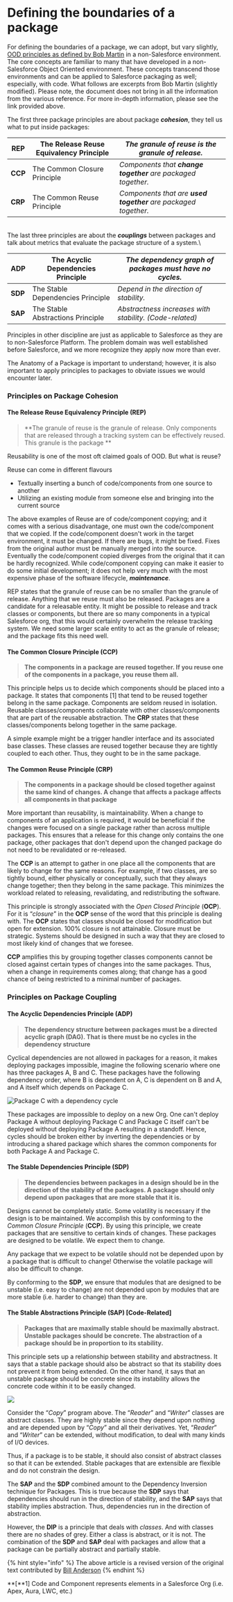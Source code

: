 # Defining the boundaries of a package

For defining the boundaries of a package, we can adopt, but vary slightly, [OOD principles as defined by Bob Martin](http://butunclebob.com/ArticleS.UncleBob.PrinciplesOfOod) in a non-Salesforce environment. The core concepts are familiar to many that have developed in a non-Salesforce Object Oriented environment. These concepts transcend those environments and can be applied to Salesforce packaging as well; especially, with code. What follows are excerpts from Bob Martin (slightly modified). Please note, the document does not bring in all the information from the various reference. For more in-depth information, please see the link provided above.

The first three package principles are about package _**cohesion**_, they tell us what to put inside packages:

| **REP** | The Release Reuse Equivalency Principle | _The granule of **reuse** is the granule of **release**._      |
| ------- | --------------------------------------- | -------------------------------------------------------------- |
| **CCP** | The Common Closure Principle            | _Components that **change together** are packaged together._   |
| **CRP** | The Common Reuse Principle              | _Components that are **used together** are packaged together._ |

\
The last three principles are about the _**couplings**_ between packages and talk about metrics that evaluate the package structure of a system.\


| **ADP** | The Acyclic Dependencies Principle | _The dependency graph of packages must have no cycles._ |
| ------- | ---------------------------------- | ------------------------------------------------------- |
| **SDP** | The Stable Dependencies Principle  | _Depend in the direction of stability._                 |
| **SAP** | The Stable Abstractions Principle  | _Abstractness increases with stability. (Code-related)_ |



Principles in other discipline are just as applicable to Salesforce as they are to non-Salesforce Platform. The problem domain was well established before Salesforce, and we more recognize they apply now more than ever.

The Anatomy of a Package is important to understand; however, it is also important to apply principles to packages to obviate issues we would encounter later.

### Principles on Package Cohesion

#### The Release Reuse Equivalency Principle (REP)

> **The granule of reuse is the granule of release. Only components that are released through a tracking system can be effectively reused. This granule is the package **

Reusability is one of the most oft claimed goals of OOD. But what is reuse? &#x20;

Reuse can come in different flavours

* Textually inserting a bunch of code/components from one source to another
* Utilizing an existing module from someone else and bringing into the current source

The above examples of Reuse are of code/component copying; and it comes with a serious disadvantage, one must own the code/component that we copied. If the code/component doesn't work in the target environment, it must be changed. If there are bugs, it might be fixed. Fixes from the original author must be manually merged into the source.  Eventually the code/component copied diverges from the original that it can be hardly recognized. While code/component copying can make it easier to do some initial development; it does not help very much with the most expensive phase of the software lifecycle, _**maintenance**_.

REP states that the granule of reuse can be no smaller than the granule of release. Anything that we reuse must also be released. Packages are a candidate for a releasable entity. It might be possible to release and track classes or components, but there are so many components in a typical Salesforce org, that this would certainly overwhelm the release tracking system. We need some larger scale entity to act as the granule of release; and the package fits this need well.

#### The Common Closure Principle (CCP)

> **The components in a package are reused together. If you reuse one of the components in a package, you reuse them all.**

This principle helps us to decide which components should be placed into a package. It states that components \[1] that tend to be reused together belong in the same package. Components are seldom reused in isolation. Reusable classes/components collaborate with other classes/components that are part of the reusable abstraction. The **CRP** states that these classes/components belong together in the same package.

A simple example might be a trigger handler interface and its associated base classes. These classes are reused together because they are tightly coupled to each other. Thus, they ought to be in the same package.

#### The Common Reuse Principle (CRP)

> **The components in a package should be closed together against the same kind of changes. A change that affects a package affects all components in that package**

More important than reusability, is maintainability. When a change to components of an application is required, it would be beneficial if the changes were focused on a single package rather than across multiple packages. This ensures that a release for this change only contains the one package, other packages that don't depend upon the changed package do not need to be revalidated or re-released.

The **CCP** is an attempt to gather in one place all the components that are likely to change for the same reasons. For example, if two classes, are so tightly bound, either physically or conceptually, such that they always change together; then they belong in the same package. This minimizes the workload related to releasing, revalidating, and redistributing the software.

This principle is strongly associated with the _Open Closed Principle_ (**OCP**). For it is “_closure_” in the **OCP** sense of the word that this principle is dealing with. The **OCP** states that classes should be closed for modification but open for extension. 100% closure is not attainable. Closure must be strategic. Systems should be designed in such a way that they are closed to most likely kind of changes that we foresee.

**CCP** amplifies this by grouping together classes components cannot be closed against certain types of changes into the same packages. Thus, when a change in requirements comes along; that change has a good chance of being restricted to a minimal number of packages.

### Principles on Package Coupling

#### The Acyclic Dependencies Principle (ADP)

> **The dependency structure between packages must be a directed acyclic graph (DAG). That is there must be no cycles in the dependency structure**

Cyclical dependencies are not allowed in packages for a reason, it makes deploying packages impossible, imagine the following scenario where one has three packages A, B and C. These packages have the following dependency order, where B is dependent on A, C is dependent on B and A, and A itself which depends on Package C.

![Package C with a dependency cycle](../.gitbook/assets/package-dependency.png)

These packages are impossible to deploy on a new Org. One can't deploy Package A without deploying Package C and Package C itself can't be deployed without deploying Package A resulting in a standoff. Hence, cycles should be broken either by inverting the dependencies or by introducing a shared package which shares the common components for both Package A and Package C.

#### The Stable Dependencies Principle (SDP)

> **The dependencies between packages in a design should be in the direction of the stability of the packages. A package should only depend upon packages that are more stable that it is.**

Designs cannot be completely static. Some volatility is necessary if the design is to be maintained. We accomplish this by conforming to the _Common Closure Principle_ (**CCP**). By using this principle, we create packages that are sensitive to certain kinds of changes. These packages are designed to be volatile. We expect them to change.

Any package that we expect to be volatile should not be depended upon by a package that is difficult to change! Otherwise the volatile package will also be difficult to change.

By conforming to the **SDP**, we ensure that modules that are designed to be unstable (i.e. easy to change) are not depended upon by modules that are more stable (i.e. harder to change) than they are.

#### The Stable Abstractions Principle (SAP) \[Code-Related]

> **Packages that are maximally stable should be maximally abstract. Unstable packages should be concrete. The abstraction of a package should be in proportion to its stability.**

This principle sets up a relationship between stability and abstractness. It says that a stable package should also be abstract so that its stability does not prevent it from being extended. On the other hand, it says that an unstable package should be concrete since its instability allows the concrete code within it to be easily changed.

![](../.gitbook/assets/sdp-uml-reference.png)

Consider the “_Copy_” program above. The “_Reader_” and “_Writer_” classes are abstract classes. They are highly stable since they depend upon nothing and are depended upon by “_Copy_” and all their derivatives. Yet, “_Reader_” and “_Writer_” can be extended, without modification, to deal with many kinds of I/O devices.

Thus, if a package is to be stable, it should also consist of abstract classes so that it can be extended. Stable packages that are extensible are flexible and do not constrain the design.

The **SAP** and the **SDP** combined amount to the Dependency Inversion technique for Packages. This is true because the **SDP** says that dependencies should run in the direction of stability, and the **SAP** says that stability implies abstraction. Thus, dependencies run in the direction of abstraction.

However, the **DIP** is a principle that deals with _classes_. And with classes there are no shades of grey. Either a class is abstract, or it is not. The combination of the **SDP** and **SAP** deal with packages and allow that a package can be partially abstract and partially stable.

{% hint style="info" %}
The above article is a revised version of the original text contributed by [Bill Anderson](https://www.linkedin.com/in/bjanderson70/)
{% endhint %}

**\[**1] Code and Component represents elements in a Salesforce Org (i.e. Apex, Aura, LWC, etc.)

